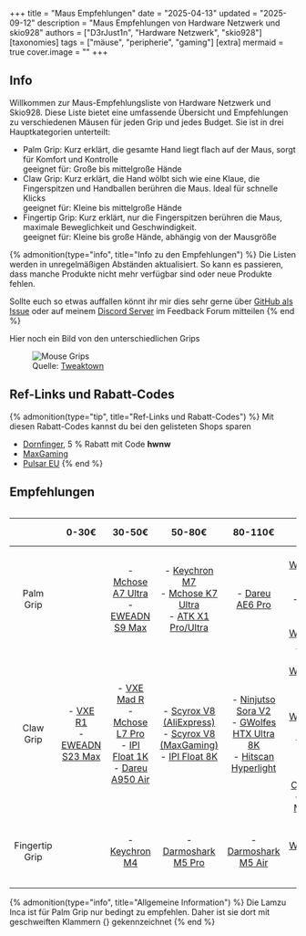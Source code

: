 +++
title = "Maus Empfehlungen"
date = "2025-04-13"
updated = "2025-09-12"
description = "Maus Empfehlungen von Hardware Netzwerk und skio928"
authors = ["D3rJust1n", "Hardware Netzwerk", "skio928"]
[taxonomies]
tags = ["mäuse", "peripherie", "gaming"]
[extra]
mermaid = true
cover.image = ""
+++

## Info



Willkommen zur Maus-Empfehlungsliste von Hardware Netzwerk und Skio928. Diese Liste bietet eine umfassende Übersicht und Empfehlungen zu verschiedenen Mäusen für jeden Grip und jedes Budget. 
Sie ist in drei Hauptkategorien unterteilt:
* Palm Grip: Kurz erklärt, die gesamte Hand liegt flach auf der Maus, sorgt für Komfort und Kontrolle  
  geeignet für: Große bis mittelgroße Hände
* Claw Grip: Kurz erklärt, die Hand wölbt sich wie eine Klaue, die Fingerspitzen und Handballen berühren die Maus. Ideal für schnelle Klicks  
  geeignet für: Kleine bis mittelgroße Hände
* Fingertip Grip: Kurz erklärt, nur die Fingerspitzen berühren die Maus, maximale Beweglichkeit und Geschwindigkeit.  
  geeignet für: Kleine bis große Hände, abhängig von der Mausgröße

{% admonition(type="info", title="Info zu den Empfehlungen") %}
Die Listen werden in unregelmäßigen Abständen aktualisiert.
So kann es passieren, dass manche Produkte nicht mehr verfügbar sind oder neue Produkte fehlen.

Sollte euch so etwas auffallen könnt ihr mir dies sehr gerne über [GitHub als Issue](https://github.com/D3rJust1n/d3rjust1n.xyz/issues) oder auf meinem [Discord Server](https://d3r.eu/dc) im Feedback Forum mitteilen
{% end %}

Hier noch ein Bild von den unterschiedlichen Grips
<figure>
  <!--suppress HtmlUnknownTarget -->
<img src="/images/mouse-grips.png" alt="Mouse Grips">
  <figcaption>Quelle: <a href="https://www.tweaktown.com/guides/7065/choosing-mouse-settings-more-part/index.html">Tweaktown</a></figcaption>
</figure>

## Ref-Links und Rabatt-Codes
{% admonition(type="tip", title="Ref-Links und Rabatt-Codes") %}
Mit diesen Rabatt-Codes kannst du bei den gelisteten Shops sparen

* [Dornfinger](https://dornfinger.com), 5 % Rabatt mit Code **hwnw**
* [MaxGaming](https://www.maxgaming.gg/?linkId=lp_042351&sourceId=hwnw&tenantId=maxfps)
* [Pulsar EU](https://eu.pulsar.gg/?linkId=lp_416202&sourceId=hwnw&tenantId=maxfps)
{% end %}

## Empfehlungen
<div style="overflow-x: auto; white-space: nowrap;">

|                |                                                                        0-30€                                                                        |                                                                                                                             30-50€                                                                                                                             |                                                                                                                                                                                              50-80€                                                                                                                                                                                               |                                                                                                                                                                               80-110€                                                                                                                                                                               |                                                                                                                                                                                             110-150€                                                                                                                                                                                              |                                                                                                     150€+                                                                                                    |
|:--------------:|:---------------------------------------------------------------------------------------------------------------------------------------------------:|:--------------------------------------------------------------------------------------------------------------------------------------------------------------------------------------------------------------------------------------------------------------:|:-------------------------------------------------------------------------------------------------------------------------------------------------------------------------------------------------------------------------------------------------------------------------------------------------------------------------------------------------------------------------------------------------:|:-------------------------------------------------------------------------------------------------------------------------------------------------------------------------------------------------------------------------------------------------------------------------------------------------------------------------------------------------------------------:|:-------------------------------------------------------------------------------------------------------------------------------------------------------------------------------------------------------------------------------------------------------------------------------------------------------------------------------------------------------------------------------------------------:|:------------------------------------------------------------------------------------------------------------------------------------------------------------------------------------------------------------:|
|   Palm Grip    |                                                                                                                                                     |                                                   - [Mchose A7 Ultra](https://s.click.aliexpress.com/e/_onvLBgB)<br/> - [EWEADN S9 Max](https://www.eweadn.com/de/products/eweadn-s9?variant=45377427505305)                                                   |                                                              - [Keychron M7](https://www.maxgaming.gg/de/kabellos/m7-wireless-maus-schwarz?linkId=lp_042351&sourceId=hwnw&tenantId=maxfps)<br/> - [Mchose K7 Ultra](https://s.click.aliexpress.com/e/_oFR6aKr)<br/> - [ATK X1 Pro/Ultra](https://s.click.aliexpress.com/e/_EI9gfWO)                                                               |                                                                                                                                                  - [Dareu AE6 Pro](https://dareu.com/products/dareu-ae6-8k-mouse)                                                                                                                                                   |                                                                                                     - [WLMOUSE BeastX Max](https://www.wlmouse.com/en-wl/products/beast-max)<br/> - {[Lamzu Inca](https://amzn.to/3Jx71be)}<br/> - [WLMOUSE SwordX](https://www.wlmouse.com/products/jianlai)                                                                                                     |                                                                                                                                                                                                              |
|   Claw Grip    | - [VXE R1](https://s.click.aliexpress.com/e/_ooONXZv)<br/> - [EWEADN S23 Max](https://www.eweadn.com/de/products/eweadn-x23?variant=45519832187033) | - [VXE Mad R](https://s.click.aliexpress.com/e/_oB1qq7v)<br/> - [Mchose L7 Pro](https://s.click.aliexpress.com/e/_ok9VnuB)<br/> - [IPI Float 1K](https://s.click.aliexpress.com/e/_oEzVuaX)<br/> - [Dareu A950 Air](https://s.click.aliexpress.com/e/_oD6wwkx) |                                             - [Scyrox V8 (AliExpress)](https://s.click.aliexpress.com/e/_oowE8iR)<br/> - [Scyrox V8 (MaxGaming)](https://www.maxgaming.gg/de/kabellos/v8-kabellos-8k-superlight-gaming-maus-schwarz?linkId=lp_042351&sourceId=hwnw&tenantId=maxfps)<br/> - [IPI Float 8K](https://s.click.aliexpress.com/e/_oC6xqx1)                                              |                       - [Ninjutso Sora V2](https://ninjutso.com/products/ninjutso-sora-v2?ref=hwnw)<br/> - [GWolfes HTX Ultra 8K](https://shop.g-wolves.com/products/htx-ultra-8k-wireless-mouse)<br/> - [Hitscan Hyperlight](https://www.maxgaming.gg/de/kabellos/hitscan-hyperlight-schwarz?linkId=lp_042351&sourceId=hwnw&tenantId=maxfps)                       | - [WLMOUSE BeastX Pro](https://www.wlmouse.com/en-wl/products/x-pro)<br/> - [WLMOUSE Strider](https://www.wlmouse.com/en-wl/products/strider)<br/> - [Lamzu Inca](https://amzn.to/4gbNpWp)<br/> - [Pulsar X2 Crazylight](https://amzn.to/47Mbhxj)<br/> - [Lamzu Maya CE](https://lamzu.com/products/lamzu-maya-champion-edition?srsltid=AfmBOoqKPw3aPOBSLQm-G_U3_5QwS5-uepi-sGRntUE3Oe5qjzGMCBvy) |                                                                                                                                                                                                              |
| Fingertip Grip |                                                                                                                                                     |                                                                                         - [Keychron M4](https://www.keychron.com/products/keychron-m4-wireless-mouse)                                                                                          |                                                                                                                                                                 - [Darmoshark M5 Pro](https://s.click.aliexpress.com/e/_oEi4D1v)                                                                                                                                                                  |                                                                                                                                                  - [Darmoshark M5 Air](https://s.click.aliexpress.com/e/_oFWEmeP)                                                                                                                                                   |                                                                                                                                                                - [WLMOUSE Beast Miao](https://www.wlmouse.com/en-wl/products/miao)                                                                                                                                                                | - [GWolfes HSK Pro 4K](https://shop.g-wolves.com/products/g-wolves-hsk-pro-4k)<br/> - [Pulsar X2F](https://www.maxgaming.gg/de/kabellos/labx2f-size1-schwarz?linkId=lp_042351&sourceId=hwnw&tenantId=maxfps) |

</div>
{% admonition(type="info", title="Allgemeine Information") %}
Die Lamzu Inca ist für Palm Grip nur bedingt zu empfehlen.
Daher ist sie dort mit geschweiften Klammern {} gekennzeichnet
{% end %}